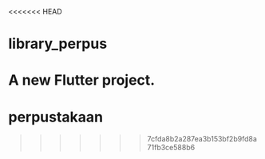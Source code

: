 <<<<<<< HEAD
# library_perpus

A new Flutter project.
=======
# perpustakaan
>>>>>>> 7cfda8b2a287ea3b153bf2b9fd8a71fb3ce588b6
